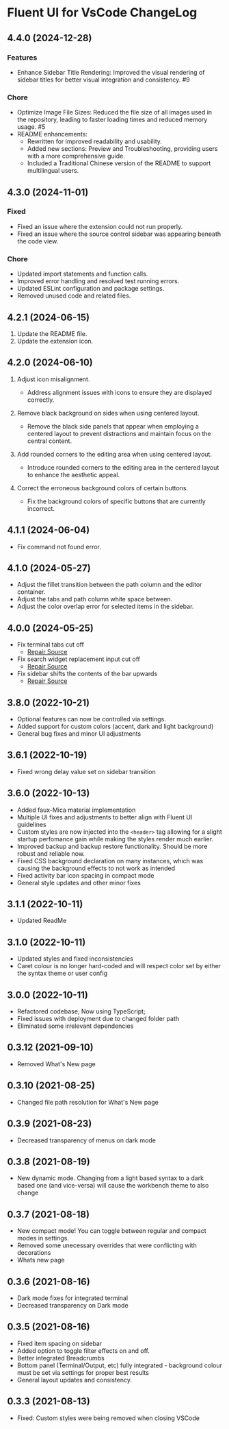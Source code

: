 # Fluent UI for VsCode ChangeLog

## 4.4.0 (2024-12-28)

### Features

- Enhance Sidebar Title Rendering: Improved the visual rendering of sidebar titles for better visual integration and consistency. #9

### Chore

- Optimize Image File Sizes: Reduced the file size of all images used in the repository, leading to faster loading times and reduced memory usage. #5
- README enhancements:
  - Rewritten for improved readability and usability.
  - Added new sections: Preview and Troubleshooting, providing users with a more comprehensive guide.
  - Included a Traditional Chinese version of the README to support multilingual users.

## 4.3.0 (2024-11-01)

### Fixed

-   Fixed an issue where the extension could not run properly.
-   Fixed an issue where the source control sidebar was appearing beneath the code view.

### Chore

-   Updated import statements and function calls.
-   Improved error handling and resolved test running errors.
-   Updated ESLint configuration and package settings.
-   Removed unused code and related files.

## 4.2.1 (2024-06-15)

1. Update the README file.
2. Update the extension icon.

## 4.2.0 (2024-06-10)

1.  Adjust icon misalignment.

    -   Address alignment issues with icons to ensure they are displayed correctly.

2.  Remove black background on sides when using centered layout.

    -   Remove the black side panels that appear when employing a centered layout to prevent
        distractions and maintain focus on the central content.

3.  Add rounded corners to the editing area when using centered layout.

    -   Introduce rounded corners to the editing area in the centered layout to enhance the
        aesthetic appeal.

4.  Correct the erroneous background colors of certain buttons.

    -   Fix the background colors of specific buttons that are currently incorrect.

## 4.1.1 (2024-06-04)

-   Fix command not found error.

## 4.1.0 (2024-05-27)

-   Adjust the fillet transition between the path column and the editor container.
-   Adjust the tabs and path column white space between.
-   Adjust the color overlap error for selected items in the sidebar.

## 4.0.0 (2024-05-25)

-   Fix terminal tabs cut off
    -   [Repair Source](https://github.com/TheOld/vscode-fluent-ui/issues/56)
-   Fix search widget replacement input cut off
    -   [Repair Source](https://github.com/TheOld/vscode-fluent-ui/pull/58)
-   Fix sidebar shifts the contents of the bar upwards
    -   [Repair Source](https://github.com/TheOld/vscode-fluent-ui/pull/59)

## 3.8.0 (2022-10-21)

-   Optional features can now be controlled via settings.
-   Added support for custom colors (accent, dark and light background)
-   General bug fixes and minor UI adjustments

## 3.6.1 (2022-10-19)

-   Fixed wrong delay value set on sidebar transition

## 3.6.0 (2022-10-13)

-   Added faux-Mica material implementation
-   Multiple UI fixes and adjustments to better align with Fluent UI guidelines
-   Custom styles are now injected into the `<header>` tag allowing for a slight startup perfomance
    gain while making the styles render much earlier.
-   Improved backup and backup restore functionality. Should be more robust and reliable now.
-   Fixed CSS background declaration on many instances, which was causing the background effects to
    not work as intended
-   Fixed activity bar icon spacing in compact mode
-   General style updates and other minor fixes

## 3.1.1 (2022-10-11)

-   Updated ReadMe

## 3.1.0 (2022-10-11)

-   Updated styles and fixed inconsistencies
-   Caret colour is no longer hard-coded and will respect color set by either the syntax theme or
    user config

## 3.0.0 (2022-10-11)

-   Refactored codebase; Now using TypeScript;
-   Fixed issues with deployment due to changed folder path
-   Eliminated some irrelevant dependencies

## 0.3.12 (2021-09-10)

-   Removed What's New page

## 0.3.10 (2021-08-25)

-   Changed file path resolution for What's New page

## 0.3.9 (2021-08-23)

-   Decreased transparency of menus on dark mode

## 0.3.8 (2021-08-19)

-   New dynamic mode. Changing from a light based syntax to a dark based one (and vice-versa) will
    cause the workbench theme to also change

## 0.3.7 (2021-08-18)

-   New compact mode! You can toggle between regular and compact modes in settings.
-   Removed some unecessary overrides that were conflicting with decorations
-   Whats new page

## 0.3.6 (2021-08-16)

-   Dark mode fixes for integrated terminal
-   Decreased transparency on Dark mode

## 0.3.5 (2021-08-16)

-   Fixed item spacing on sidebar
-   Added option to toggle filter effects on and off.
-   Better integrated Breadcrumbs
-   Bottom panel (Terminal/Output, etc) fully integrated - background colour must be set via
    settings for proper best results
-   General layout updates and consistency.

## 0.3.3 (2021-08-13)

-   Fixed: Custom styles were being removed when closing VSCode

